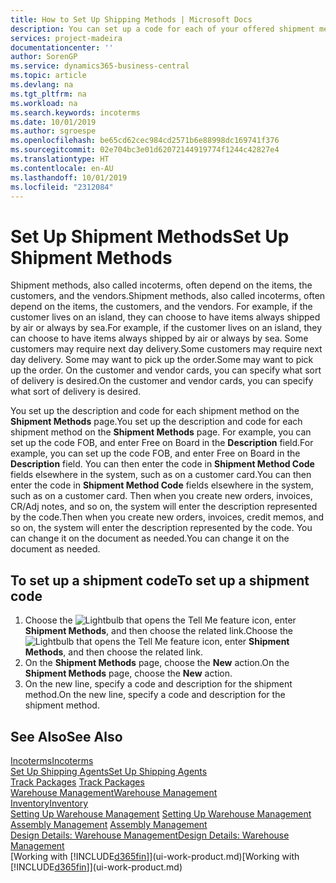 ```yaml
---
title: How to Set Up Shipping Methods | Microsoft Docs
description: You can set up a code for each of your offered shipment methods, such as  and enter information about them.
services: project-madeira
documentationcenter: ''
author: SorenGP
ms.service: dynamics365-business-central
ms.topic: article
ms.devlang: na
ms.tgt_pltfrm: na
ms.workload: na
ms.search.keywords: incoterms
ms.date: 10/01/2019
ms.author: sgroespe
ms.openlocfilehash: be65cd62cec984cd2571b6e88998dc169741f376
ms.sourcegitcommit: 02e704bc3e01d62072144919774f1244c42827e4
ms.translationtype: HT
ms.contentlocale: en-AU
ms.lasthandoff: 10/01/2019
ms.locfileid: "2312084"
---
```

# <a name="set-up-shipment-methods"></a><span data-ttu-id="8a211-103">Set Up Shipment Methods</span><span class="sxs-lookup"><span data-stu-id="8a211-103">Set Up Shipment Methods</span></span>
<span data-ttu-id="8a211-104">Shipment methods, also called incoterms, often depend on the items, the customers, and the vendors.</span><span class="sxs-lookup"><span data-stu-id="8a211-104">Shipment methods, also called incoterms, often depend on the items, the customers, and the vendors.</span></span> <span data-ttu-id="8a211-105">For example, if the customer lives on an island, they can choose to have items always shipped by air or always by sea.</span><span class="sxs-lookup"><span data-stu-id="8a211-105">For example, if the customer lives on an island, they can choose to have items always shipped by air or always by sea.</span></span> <span data-ttu-id="8a211-106">Some customers may require next day delivery.</span><span class="sxs-lookup"><span data-stu-id="8a211-106">Some customers may require next day delivery.</span></span> <span data-ttu-id="8a211-107">Some may want to pick up the order.</span><span class="sxs-lookup"><span data-stu-id="8a211-107">Some may want to pick up the order.</span></span> <span data-ttu-id="8a211-108">On the customer and vendor cards, you can specify what sort of delivery is desired.</span><span class="sxs-lookup"><span data-stu-id="8a211-108">On the customer and vendor cards, you can specify what sort of delivery is desired.</span></span>

<span data-ttu-id="8a211-109">You set up the description and code for each shipment method on the **Shipment Methods** page.</span><span class="sxs-lookup"><span data-stu-id="8a211-109">You set up the description and code for each shipment method on the **Shipment Methods** page.</span></span> <span data-ttu-id="8a211-110">For example, you can set up the code FOB, and enter Free on Board in the **Description** field.</span><span class="sxs-lookup"><span data-stu-id="8a211-110">For example, you can set up the code FOB, and enter Free on Board in the **Description** field.</span></span> <span data-ttu-id="8a211-111">You can then enter the code in **Shipment Method Code** fields elsewhere in the system, such as on a customer card.</span><span class="sxs-lookup"><span data-stu-id="8a211-111">You can then enter the code in **Shipment Method Code** fields elsewhere in the system, such as on a customer card.</span></span> <span data-ttu-id="8a211-112">Then when you create new orders, invoices, CR/Adj notes, and so on, the system will enter the description represented by the code.</span><span class="sxs-lookup"><span data-stu-id="8a211-112">Then when you create new orders, invoices, credit memos, and so on, the system will enter the description represented by the code.</span></span> <span data-ttu-id="8a211-113">You can change it on the document as needed.</span><span class="sxs-lookup"><span data-stu-id="8a211-113">You can change it on the document as needed.</span></span>

## <a name="to-set-up-a-shipment-code"></a><span data-ttu-id="8a211-114">To set up a shipment code</span><span class="sxs-lookup"><span data-stu-id="8a211-114">To set up a shipment code</span></span>
1. <span data-ttu-id="8a211-115">Choose the ![Lightbulb that opens the Tell Me feature](media/ui-search/search_small.png "Tell me what you want to do") icon, enter **Shipment Methods**, and then choose the related link.</span><span class="sxs-lookup"><span data-stu-id="8a211-115">Choose the ![Lightbulb that opens the Tell Me feature](media/ui-search/search_small.png "Tell me what you want to do") icon, enter **Shipment Methods**, and then choose the related link.</span></span>
2. <span data-ttu-id="8a211-116">On the **Shipment Methods** page, choose the **New** action.</span><span class="sxs-lookup"><span data-stu-id="8a211-116">On the **Shipment Methods** page, choose the **New** action.</span></span>
3. <span data-ttu-id="8a211-117">On the new line, specify a code and description for the shipment method.</span><span class="sxs-lookup"><span data-stu-id="8a211-117">On the new line, specify a code and description for the shipment method.</span></span>

## <a name="see-also"></a><span data-ttu-id="8a211-118">See Also</span><span class="sxs-lookup"><span data-stu-id="8a211-118">See Also</span></span>
[<span data-ttu-id="8a211-119">Incoterms</span><span class="sxs-lookup"><span data-stu-id="8a211-119">Incoterms</span></span>](https://iccwbo.org/resources-for-business/incoterms-rules)  
[<span data-ttu-id="8a211-120">Set Up Shipping Agents</span><span class="sxs-lookup"><span data-stu-id="8a211-120">Set Up Shipping Agents</span></span>](sales-how-to-set-up-shipping-agents.md)  
<span data-ttu-id="8a211-121">[Track Packages](sales-how-track-packages.md)  </span><span class="sxs-lookup"><span data-stu-id="8a211-121">[Track Packages](sales-how-track-packages.md)  </span></span>  
[<span data-ttu-id="8a211-122">Warehouse Management</span><span class="sxs-lookup"><span data-stu-id="8a211-122">Warehouse Management</span></span>](warehouse-manage-warehouse.md)  
[<span data-ttu-id="8a211-123">Inventory</span><span class="sxs-lookup"><span data-stu-id="8a211-123">Inventory</span></span>](inventory-manage-inventory.md)  
<span data-ttu-id="8a211-124">[Setting Up Warehouse Management](warehouse-setup-warehouse.md)   </span><span class="sxs-lookup"><span data-stu-id="8a211-124">[Setting Up Warehouse Management](warehouse-setup-warehouse.md)   </span></span>  
<span data-ttu-id="8a211-125">[Assembly Management](assembly-assemble-items.md)  </span><span class="sxs-lookup"><span data-stu-id="8a211-125">[Assembly Management](assembly-assemble-items.md)  </span></span>  
[<span data-ttu-id="8a211-126">Design Details: Warehouse Management</span><span class="sxs-lookup"><span data-stu-id="8a211-126">Design Details: Warehouse Management</span></span>](design-details-warehouse-management.md)  
<span data-ttu-id="8a211-127">[Working with [!INCLUDE[d365fin](includes/d365fin_md.md)]](ui-work-product.md)</span><span class="sxs-lookup"><span data-stu-id="8a211-127">[Working with [!INCLUDE[d365fin](includes/d365fin_md.md)]](ui-work-product.md)</span></span>  

